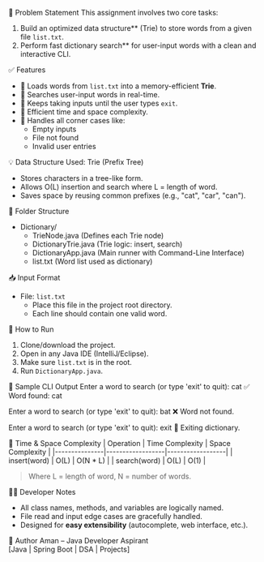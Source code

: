 📌 Problem Statement
This assignment involves two core tasks:
1. Build an optimized data structure** (Trie) to store words from a given file `list.txt`.
2. Perform fast dictionary search** for user-input words with a clean and interactive CLI.

✅ Features
- 📂 Loads words from `list.txt` into a memory-efficient **Trie**.
- 🔎 Searches user-input words in real-time.
- 🔁 Keeps taking inputs until the user types `exit`.
- 🧠 Efficient time and space complexity.
- 🚫 Handles all corner cases like:
  - Empty inputs
  - File not found
  - Invalid user entries

💡 Data Structure Used: Trie (Prefix Tree)
- Stores characters in a tree-like form.
- Allows O(L) insertion and search where L = length of word.
- Saves space by reusing common prefixes (e.g., "cat", "car", "can").

🧱 Folder Structure
- Dictionary/
  - TrieNode.java (Defines each Trie node)
  - DictionaryTrie.java (Trie logic: insert, search)
  - DictionaryApp.java (Main runner with Command-Line Interface)
  - list.txt (Word list used as dictionary)
  
📥 Input Format
- File: `list.txt`
  - Place this file in the project root directory.
  - Each line should contain one valid word.

🚀 How to Run
1. Clone/download the project.
2. Open in any Java IDE (IntelliJ/Eclipse).
3. Make sure `list.txt` is in the root.
4. Run `DictionaryApp.java`.

🧪 Sample CLI Output
Enter a word to search (or type 'exit' to quit): cat
✅ Word found: cat

Enter a word to search (or type 'exit' to quit): bat
❌ Word not found.

Enter a word to search (or type 'exit' to quit): exit
👋 Exiting dictionary.

🧠 Time & Space Complexity
| Operation     | Time Complexity | Space Complexity |
|---------------|------------------|------------------|
| insert(word)  | O(L)             | O(N * L)         |
| search(word)  | O(L)             | O(1)             |

> Where L = length of word, N = number of words.

👨‍💻 Developer Notes
- All class names, methods, and variables are logically named.
- File read and input edge cases are gracefully handled.
- Designed for **easy extensibility** (autocomplete, web interface, etc.).

🙌 Author
Aman – Java Developer Aspirant  
[Java | Spring Boot | DSA | Projects]

